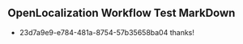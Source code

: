 ## OpenLocalization Workflow Test MarkDown
* 23d7a9e9-e784-481a-8754-57b35658ba04 thanks!

<!--HONumber=Jul16_HO4-->


